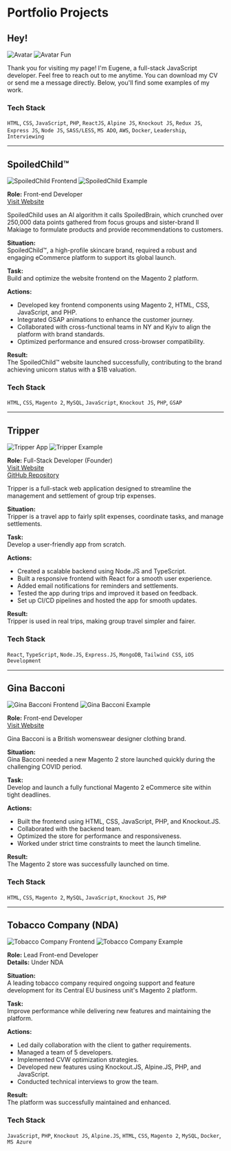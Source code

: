 # Portfolio Projects

## Hey!
![Avatar](../images/avatar-full.png)
![Avatar Fun](../images/avatar-fun.png)

Thank you for visiting my page! I'm Eugene, a full-stack JavaScript developer. Feel free to reach out to me anytime. You can download my CV or send me a message directly. Below, you'll find some examples of my work.

### Tech Stack
`HTML`, `CSS`, `JavaScript`, `PHP`, `ReactJS`, `Alpine JS`, `Knockout JS`, `Redux JS`, `Express JS`, `Node JS`, `SASS/LESS`, `MS ADO`, `AWS`, `Docker`, `Leadership`, `Interviewing`

---

## SpoiledChild™
![SpoiledChild Frontend](../images/sc2-min.png)
![SpoiledChild Example](../images/sc-front-min.png)

**Role:** Front-end Developer  
[Visit Website](https://www.spoiledchild.com/)

SpoiledChild uses an AI algorithm it calls SpoiledBrain, which crunched over 250,000 data points gathered from focus groups and sister-brand Il Makiage to formulate products and provide recommendations to customers.

**Situation:**  
SpoiledChild™, a high-profile skincare brand, required a robust and engaging eCommerce platform to support its global launch.

**Task:**  
Build and optimize the website frontend on the Magento 2 platform.

**Actions:**  
- Developed key frontend components using Magento 2, HTML, CSS, JavaScript, and PHP.  
- Integrated GSAP animations to enhance the customer journey.  
- Collaborated with cross-functional teams in NY and Kyiv to align the platform with brand standards.  
- Optimized performance and ensured cross-browser compatibility.

**Result:**  
The SpoiledChild™ website launched successfully, contributing to the brand achieving unicorn status with a $1B valuation.

### Tech Stack
`HTML`, `CSS`, `Magento 2`, `MySQL`, `JavaScript`, `Knockout JS`, `PHP`, `GSAP`

---

## Tripper
![Tripper App](../images/trp2-min.png)
![Tripper Example](../images/trp-front-min.png)

**Role:** Full-Stack Developer (Founder)  
[Visit Website](https://www.tripper.cc/)  
[GitHub Repository](https://github.com/EugeneKrokhmal)

Tripper is a full-stack web application designed to streamline the management and settlement of group trip expenses.

**Situation:**  
Tripper is a travel app to fairly split expenses, coordinate tasks, and manage settlements.

**Task:**  
Develop a user-friendly app from scratch.

**Actions:**  
- Created a scalable backend using Node.JS and TypeScript.  
- Built a responsive frontend with React for a smooth user experience.  
- Added email notifications for reminders and settlements.  
- Tested the app during trips and improved it based on feedback.  
- Set up CI/CD pipelines and hosted the app for smooth updates.

**Result:**  
Tripper is used in real trips, making group travel simpler and fairer.

### Tech Stack
`React`, `TypeScript`, `Node.JS`, `Express.JS`, `MongoDB`, `Tailwind CSS`, `iOS Development`

---

## Gina Bacconi
![Gina Bacconi Frontend](../images/gb-min.png)
![Gina Bacconi Example](../images/gb-front2-min.png)

**Role:** Front-end Developer  
[Visit Website](https://ginabacconi.com/)

Gina Bacconi is a British womenswear designer clothing brand.

**Situation:**  
Gina Bacconi needed a new Magento 2 store launched quickly during the challenging COVID period.

**Task:**  
Develop and launch a fully functional Magento 2 eCommerce site within tight deadlines.

**Actions:**  
- Built the frontend using HTML, CSS, JavaScript, PHP, and Knockout.JS.  
- Collaborated with the backend team.  
- Optimized the store for performance and responsiveness.  
- Worked under strict time constraints to meet the launch timeline.

**Result:**  
The Magento 2 store was successfully launched on time.

### Tech Stack
`HTML`, `CSS`, `Magento 2`, `MySQL`, `JavaScript`, `Knockout JS`, `PHP`

---

## Tobacco Company (NDA)
![Tobacco Company Frontend](../images/glo-min.png)
![Tobacco Company Example](../images/glo-front-min.png)

**Role:** Lead Front-end Developer  
**Details:** Under NDA

**Situation:**  
A leading tobacco company required ongoing support and feature development for its Central EU business unit's Magento 2 platform.

**Task:**  
Improve performance while delivering new features and maintaining the platform.

**Actions:**  
- Led daily collaboration with the client to gather requirements.  
- Managed a team of 5 developers.  
- Implemented CVW optimization strategies.  
- Developed new features using Knockout.JS, Alpine.JS, PHP, and JavaScript.  
- Conducted technical interviews to grow the team.

**Result:**  
The platform was successfully maintained and enhanced.

### Tech Stack
`JavaScript`, `PHP`, `Knockout JS`, `Alpine.JS`, `HTML`, `CSS`, `Magento 2`, `MySQL`, `Docker`, `MS Azure`
